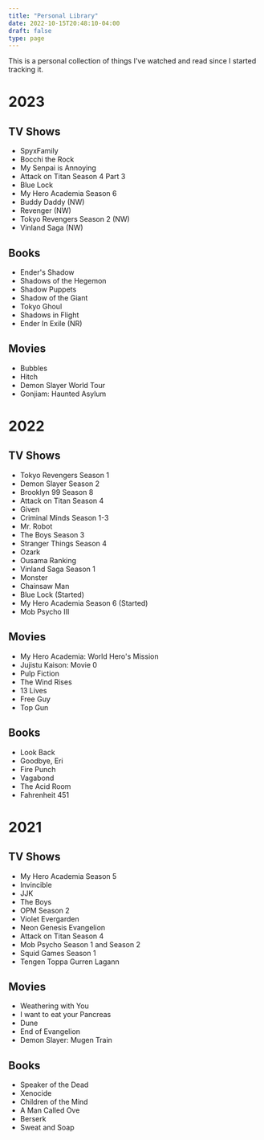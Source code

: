```yaml
---
title: "Personal Library"
date: 2022-10-15T20:48:10-04:00
draft: false
type: page
---
```


This is a personal collection of things I've watched and read since I started tracking it.

# 2023
## TV Shows
- SpyxFamily
- Bocchi the Rock
- My Senpai is Annoying
- Attack on Titan Season 4 Part 3
- Blue Lock
- My Hero Academia Season 6
- Buddy Daddy (NW)
- Revenger (NW)
- Tokyo Revengers Season 2 (NW)
- Vinland Saga (NW)

## Books
- Ender's Shadow
- Shadows of the Hegemon
- Shadow Puppets
- Shadow of the Giant
- Tokyo Ghoul
- Shadows in Flight
- Ender In Exile (NR)

## Movies
- Bubbles
- Hitch
- Demon Slayer World Tour
- Gonjiam: Haunted Asylum

# 2022
## TV Shows
- Tokyo Revengers Season 1
- Demon Slayer Season 2
- Brooklyn 99 Season 8
- Attack on Titan Season 4
- Given
- Criminal Minds Season 1-3
- Mr. Robot
- The Boys Season 3
- Stranger Things Season 4
- Ozark
- Ousama Ranking
- Vinland Saga Season 1 
- Monster
- Chainsaw Man
- Blue Lock (Started)
- My Hero Academia Season 6 (Started)
- Mob Psycho III

## Movies
- My Hero Academia: World Hero's Mission
- Jujistu Kaison: Movie 0
- Pulp Fiction
- The Wind Rises
- 13 Lives
- Free Guy
- Top Gun

## Books
- Look Back
- Goodbye, Eri
- Fire Punch
- Vagabond
- The Acid Room
- Fahrenheit 451

# 2021
## TV Shows
- My Hero Academia Season 5
- Invincible
- JJK
- The Boys
- OPM Season 2
- Violet Evergarden
- Neon Genesis Evangelion
- Attack on Titan Season 4
- Mob Psycho Season 1 and Season 2
- Squid Games Season 1
- Tengen Toppa Gurren Lagann

## Movies
- Weathering with You
- I want to eat your Pancreas
- Dune
- End of Evangelion
- Demon Slayer: Mugen Train

## Books
- Speaker of the Dead
- Xenocide
- Children of the Mind
- A Man Called Ove
- Berserk 
- Sweat and Soap 
